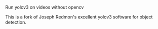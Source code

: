 Run yolov3 on videos without opencv

This is a fork of Joseph Redmon's excellent yolov3 software for object detection.
